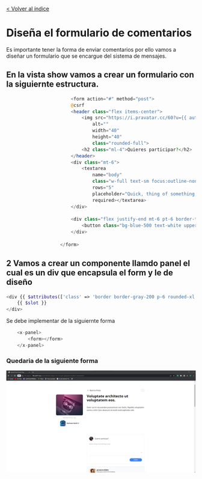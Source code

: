 [< Volver al índice](/docs/README.md)

# Diseña el formulario de comentarios
Es importante tener la forma de enviar comentarios por ello vamos a diseñar un formulario que se encargue del sistema de mensajes.

## En la vista show vamos a crear un formulario con la siguiernte estructura.

```php
                        <form action="#" method="post">
                        @csrf
                        <header class="flex items-center">
                            <img src="https://i.pravatar.cc/60?u={{ auth()->id() }}"
                                alt=""                              
                                width="40"
                                height="40"
                                class="rounded-full">
                            <h2 class="ml-4">Quieres participar?</h2>
                        </header>
                        <div class="mt-6">
                            <textarea
                                name="body"
                                class="w-full text-sm focus:outline-none focus:ring"
                                rows="5"
                                placeholder="Quick, thing of something to say!"
                                required></textarea>
                        </div>

                        <div class="flex justify-end mt-6 pt-6 border-t border-gray-200">
                            <button class="bg-blue-500 text-white uppercase font-semibold text-xs py-2 px-10 rounded-2xl hover:bg-blue-600" type="submit">Submit</button>
                        </div>

                    </form>
```


## 2 Vamos a crear un componente llamdo panel el cual es un div que encapsula el form y le de diseño

```php
<div {{ $attributes(['class' => 'border border-gray-200 p-6 rounded-xl']) }}>
    {{ $slot }}
</div>
```
Se debe implementar de la siguiernte forma
```php
    <x-panel>
        <form></form>
    </x-panel> 
```
### Quedaria de la siguiente forma
![img](img/web.form.message.png)
